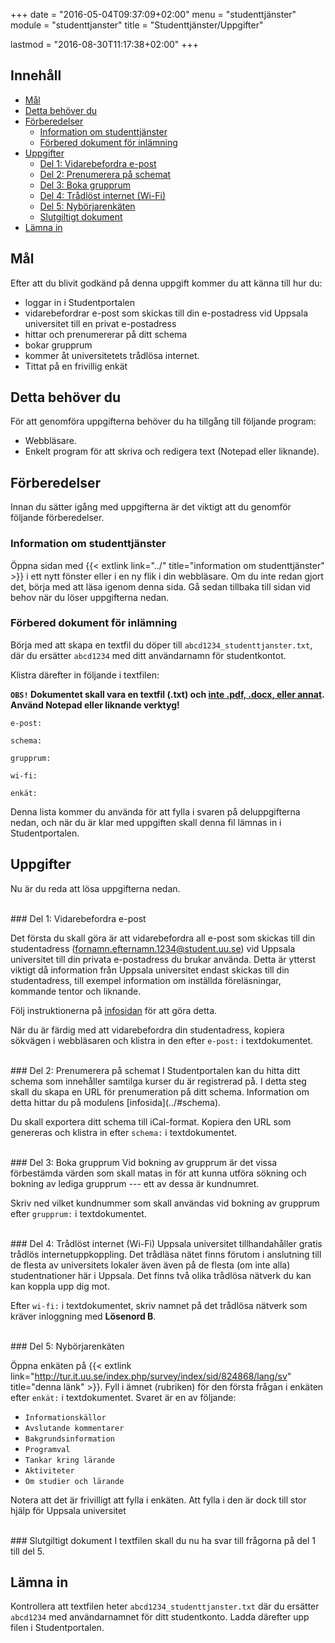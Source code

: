 +++
date = "2016-05-04T09:37:09+02:00"
menu = "studenttjänster"
module = "studenttjanster"
title = "Studenttjänster/Uppgifter"
 
lastmod = "2016-08-30T11:17:38+02:00"
+++

## Innehåll


+ [Mål](#mål)
+ [Detta behöver du](#detta-behöver-du)
+ [Förberedelser](#förberedelser)
	+ [Information om studenttjänster](#information-om-studenttjänster)
	+ [Förbered dokument för inlämning](#förbered-dokument-för-inlämning)
+ [Uppgifter](#uppgifter)
	+ [Del 1: Vidarebefordra e-post](#del-1-vidarebefordra-e-post)
	+ [Del 2: Prenumerera på schemat](#del-2-prenumerera-på-schemat)
	+ [Del 3: Boka grupprum](#del-3-boka-grupprum)
	+ [Del 4: Trådlöst internet (Wi-Fi)](#del-4-trådlöst-internet-wi-fi)
	+ [Del 5: Nybörjarenkäten](#del-5-nybörjarenkäten)
	+ [Slutgiltigt dokument](#slutgiltigt-dokument)
+ [Lämna in](#lämna-in)

## Mål
Efter att du blivit godkänd på denna uppgift kommer du att känna till hur du:

- loggar in i Studentportalen
- vidarebefordrar e-post som skickas till din e-postadress vid Uppsala
  universitet till en privat e-postadress
- hittar och prenumererar på ditt schema
- bokar grupprum
- kommer åt universitetets trådlösa internet.
- Tittat på en frivillig enkät

## Detta behöver du
För att genomföra uppgifterna behöver du ha tillgång till följande program:

- Webbläsare.
- Enkelt program för att skriva och redigera text (Notepad eller liknande).

## Förberedelser

Innan du sätter igång med uppgifterna är det viktigt att du genomför följande förberedelser.

### Information om studenttjänster

Öppna sidan med {{< extlink link="../" title="information om studenttjänster" >}} i ett
nytt fönster eller i en ny flik i din webbläsare. Om du inte redan gjort det, börja
med att läsa igenom denna sida. Gå sedan tillbaka till sidan vid behov när
du löser uppgifterna nedan.


### Förbered dokument för inlämning

Börja med att skapa en textfil du döper till `abcd1234_studenttjanster.txt`, där du
ersätter `abcd1234` med ditt användarnamn för studentkontot.

Klistra därefter in följande i textfilen:

**`OBS!` Dokumentet skall vara en textfil (.txt) och <u>inte .pdf, .docx, eller
annat</u>. Använd Notepad eller liknande verktyg!**
```none
e-post:

schema:

grupprum:

wi-fi:

enkät:
```

Denna lista kommer du använda för att fylla i svaren på deluppgifterna nedan, och
när du är klar med uppgiften skall denna fil lämnas in i Studentportalen.


## Uppgifter

Nu är du reda att lösa uppgifterna nedan. 

<br/>
### Del 1: Vidarebefordra e-post

Det första du skall göra är att vidarebefordra all e-post som skickas till din
studentadress (fornamn.efternamn.1234@student.uu.se) vid Uppsala universitet
till din privata e-postadress du brukar använda. Detta är ytterst viktigt då
information från Uppsala universitet endast skickas till din studentadress, till
exempel information om inställda föreläsningar, kommande tentor och liknande.

Följ instruktionerna på [infosidan](../#e-post) för att göra detta.

När du är färdig med att vidarebefordra din studentadress, kopiera sökvägen i
webbläsaren och klistra in den efter `e-post:` i textdokumentet.


<br/>
### Del 2: Prenumerera på schemat
I Studentportalen kan du hitta ditt schema som innehåller samtilga kurser du är
registrerad på. I detta steg skall du skapa en URL för prenumeration på ditt schema.
Information om detta hittar du på modulens [infosida](../#schema).

Du skall exportera ditt schema till iCal-format. Kopiera den URL som genereras och
klistra in efter `schema:` i textdokumentet.

<br/>
### Del 3: Boka grupprum
Vid bokning av grupprum är det vissa förbestämda värden som skall matas in
för att kunna utföra sökning och bokning av lediga grupprum --- ett av dessa är kundnumret.

Skriv ned vilket kundnummer som skall användas vid bokning av grupprum efter `grupprum:`
i textdokumentet.

<br/>
### Del 4: Trådlöst internet (Wi-Fi)
Uppsala universitet tillhandahåller gratis trådlös internetuppkoppling. Det
trådläsa nätet finns förutom i anslutning till de flesta av universitets lokaler
även även på de flesta (om inte alla) studentnationer här i Uppsala. Det finns
två olika trådlösa nätverk du kan kan koppla upp dig mot.

Efter `wi-fi:` i textdokumentet, skriv namnet på det trådlösa nätverk som kräver
inloggning med **Lösenord B**.

<br/>
### Del 5: Nybörjarenkäten

Öppna enkäten på {{< extlink link="http://tur.it.uu.se/index.php/survey/index/sid/824868/lang/sv" title="denna länk" >}}.
Fyll i ämnet (rubriken) för den första frågan i enkäten efter `enkät:` i textdokumentet.
Svaret är en av följande:

+ `Informationskällor`
+ `Avslutande kommentarer`
+ `Bakgrundsinformation`
+ `Programval`
+ `Tankar kring lärande`
+ `Aktiviteter`
+ `Om studier och lärande`

Notera att det är frivilligt att fylla i enkäten.
Att fylla i den är dock till stor hjälp för Uppsala universitet

<br/>
### Slutgiltigt dokument
I textfilen skall du nu ha
svar till frågorna på del 1 till del 5.

## Lämna in
Kontrollera att textfilen heter `abcd1234_studenttjanster.txt` där du ersätter
`abcd1234` med användarnamnet för ditt studentkonto. Ladda därefter upp filen
i Studentportalen.
